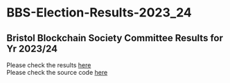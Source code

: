 # BBS-Election-Results-2023_24
## Bristol Blockchain Society Committee Results for Yr 2023/24

Please check the results [here](results.txt) <br />
Please check the source code [here](main.py)
